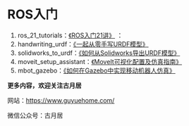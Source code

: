 # ROS入门

1. ros_21_tutorials：[《ROS入门21讲》](https://class.guyuehome.com/detail/p_5e0ed4a96f471_cDGnHkoh/6) ：
3. handwriting_urdf：[《一起从零手写URDF模型》](https://class.guyuehome.com/detail/p_5e1eea4fe1e5c_Igm126Xn/6) 
4. solidworks_to_urdf：[《如何从Solidworks导出URDF模型》](https://class.guyuehome.com/detail/p_5e32dce7906e0_6TqS7BwX/6) 
5. moveit_setup_assistant：[《MoveIt可视化配置及仿真指南》](https://class.guyuehome.com/detail/p_5e71966b3fdfd_g4DpRGg9/6) 
6. mbot_gazebo：[《如何在Gazebo中实现移动机器人仿真》](https://class.guyuehome.com/detail/p_5eb2366befe4a_E4rbNmXt/6) 



**更多内容，欢迎关注古月居**

网站：https://www.guyuehome.com/

微信公众号：古月居
